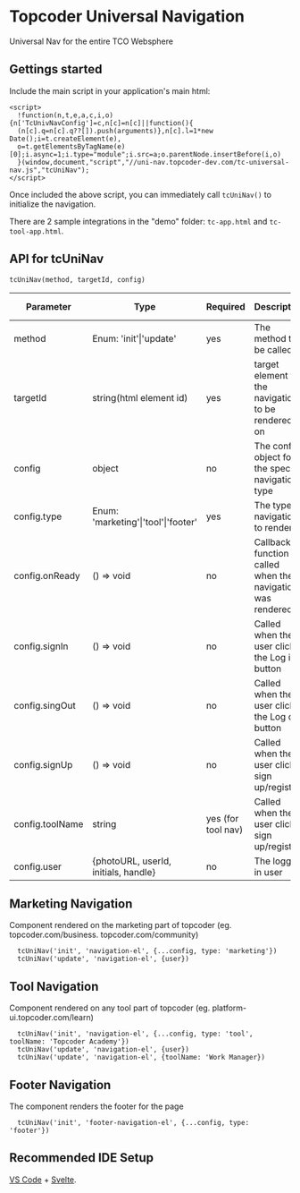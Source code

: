 # Topcoder Universal Navigation
Universal Nav for the entire TCO Websphere

## Gettings started
Include the main script in your application's main html:

```
<script>
  !function(n,t,e,a,c,i,o){n['TcUnivNavConfig']=c,n[c]=n[c]||function(){
  (n[c].q=n[c].q??[]).push(arguments)},n[c].l=1*new Date();i=t.createElement(e),
  o=t.getElementsByTagName(e)[0];i.async=1;i.type="module";i.src=a;o.parentNode.insertBefore(i,o)
  }(window,document,"script","//uni-nav.topcoder-dev.com/tc-universal-nav.js","tcUniNav");
</script>
```

Once included the above script, you can immediately call `tcUniNav()` to initialize the navigation.

There are 2 sample integrations in the "demo" folder: `tc-app.html` and `tc-tool-app.html`.

## API for tcUniNav
`tcUniNav(method, targetId, config)`

| Parameter       | Type                                 | Required            | Description                                               | Default value |
|-----------------|--------------------------------------|---------------------|-----------------------------------------------------------|---------------|
| method          | Enum: 'init'\|'update'               | yes                 | The method to be called                                   |               |
| targetId        | string(html element id)              | yes                 | target element for the navigation to be rendered on       | none          |
| config          | object                               | no                  | The config object for the specific navigation type        | {}            |
| config.type     | Enum: 'marketing'\|'tool'\|'footer'  | yes                 | The type of navigation to render                          |               |
| config.onReady  | () => void                           | no                  | Callback function called when the navigation was rendered | none          |
| config.signIn   | () => void                           | no                  | Called when the user clicks the Log in button             | none          |
| config.singOut  | () => void                           | no                  | Called when the user clicks the Log out button            | none          |
| config.signUp   | () => void                           | no                  | Called when the user clicks sign up/register              | none          |
| config.toolName | string                               | yes (for  tool nav) | Called when the user clicks sign up/register              | none          |
| config.user     | {photoURL, userId, initials, handle} | no                  | The logged in user                                        | {}            |

## Marketing Navigation
Component rendered on the marketing part of topcoder (eg. topcoder.com/business. topcoder.com/community)
```
  tcUniNav('init', 'navigation-el', {...config, type: 'marketing'})
  tcUniNav('update', 'navigation-el', {user})
```

## Tool Navigation
Component rendered on any tool part of topcoder (eg. platform-ui.topcoder.com/learn)
```
  tcUniNav('init', 'navigation-el', {...config, type: 'tool', toolName: 'Topcoder Academy'})
  tcUniNav('update', 'navigation-el', {user})
  tcUniNav('update', 'navigation-el', {toolName: 'Work Manager})
```

## Footer Navigation
The component renders the footer for the page
```
  tcUniNav('init', 'footer-navigation-el', {...config, type: 'footer'})
```

## Recommended IDE Setup   
[VS Code](https://code.visualstudio.com/) + [Svelte](https://marketplace.visualstudio.com/items?itemName=svelte.svelte-vscode).

